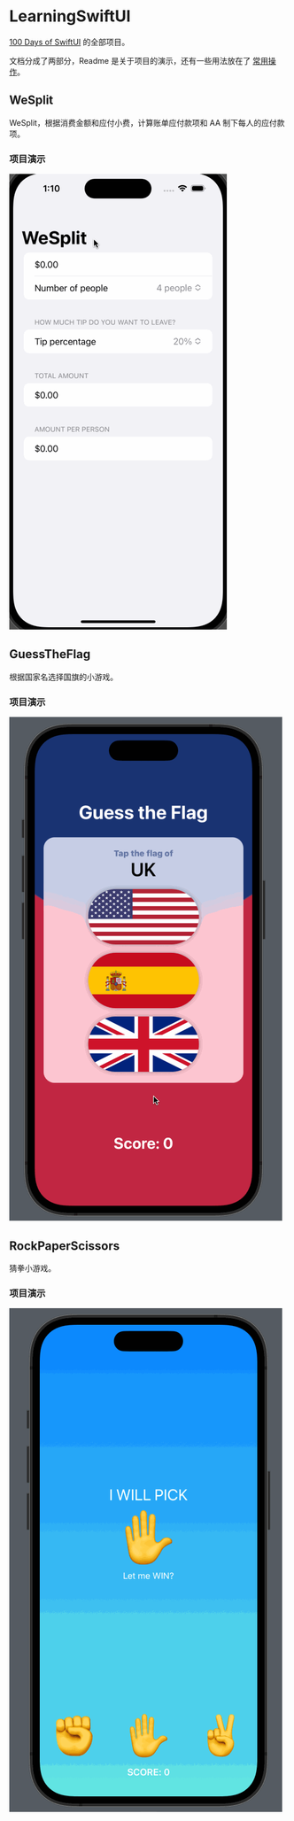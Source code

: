# LearningSwiftUI

[100 Days of SwiftUI](https://www.hackingwithswift.com/100/swiftui) 的全部项目。

文档分成了两部分，Readme 是关于项目的演示，还有一些用法放在了 [常用操作](https://github.com/yangfurui/LearningSwiftUI/blob/main/%E5%B8%B8%E7%94%A8%E6%93%8D%E4%BD%9C.md)。

## WeSplit
WeSplit，根据消费金额和应付小费，计算账单应付款项和 AA 制下每人的应付款项。

### 项目演示

![WeSplit](./Resources/WeSplit.gif)

## GuessTheFlag

根据国家名选择国旗的小游戏。

### 项目演示

![GuessTheFlag演示](./Resources/GuessTheFlag演示.gif)



## RockPaperScissors

猜拳小游戏。

### 项目演示

![RockPaperScissors演示](./Resources/RockPaperScissors演示.gif)

